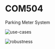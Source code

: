 # COM504
Parking Meter System 

![use-cases](https://user-images.githubusercontent.com/33484962/51384351-faf1f400-1b13-11e9-9307-9cdc961fa997.png)

![robustness](https://user-images.githubusercontent.com/33484962/51384421-32f93700-1b14-11e9-916d-caf45c0e1bfd.png)
